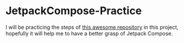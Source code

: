 # JetpackCompose-Practice
I will be practicing the steps of <a href="https://github.com/vinaygaba/Learn-Jetpack-Compose-By-Example">this awesome repository<a/> in this project, hopefully it will help me to have a better grasp of Jetpack Compose.

